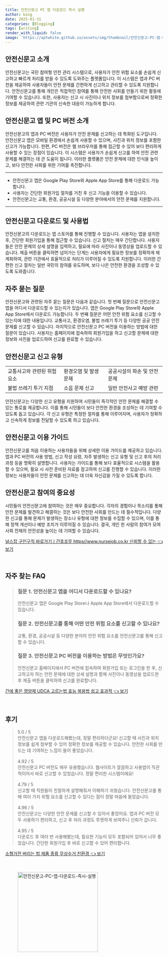 ```yaml
---
title: 안전신문고 PC 앱 다운로드 즉시 실행
author: bing
date: 2025-01-31
categories: [Blogging]
tags: [writing]
render_with_liquid: false
image: 'https://aptwhite.github.io/assets/img/thumbnail/안전신문고-PC-앱-다운로드-즉시-실행.webp'
---
```



<h2 id='안전신문고_소개'>안전신문고 소개</h2>

<p>안전신문고는 국민 참여형 안전 관리 시스템으로, 사용자가 안전 위험 요소를 손쉽게 신고하고 빠르게 처리를 받을 수 있도록 도와주는 플랫폼입니다. 이 시스템은 앱과 PC 버전을 제공하여 사용자들이 안전 문제를 간편하게 신고하고 관리할 수 있도록 지원합니다. 안전신문고를 통해 개인은 직접적인 참여를 통해 안전한 사회를 만들기 위한 활동에 기여할 수 있습니다. 또한, 사용자는 신고 시 사진이나 위치 정보를 첨부함으로써 정확한 정보를 제공하여 관련 기관의 신속한 대응이 가능하게 합니다.</p>

<h2 id='안전신문고_앱_및_PC_버전_소개'>안전신문고 앱 및 PC 버전 소개</h2>

<p>안전신문고의 앱과 PC 버전은 사용자가 안전 문제를 신고하는 데 특화된 도구입니다. 안전신문고 앱은 모바일 환경에서 손쉽게 사용할 수 있으며, 사진과 위치 정보를 포함한 신고가 가능합니다. 한편, PC 버전은 웹 브라우저를 통해 접근할 수 있어 보다 편리하게 사용할 수 있는 장점이 있습니다. 이 시스템은 사용자가 손쉽게 신고를 하여 안전 관련 문제를 해결하는 데 큰 도움이 됩니다. 이러한 플랫폼은 안전 문제에 대한 인식을 높이고, 보다 안전한 사회를 위한 기여를 촉진합니다.</p>

<hr />

<ul>
    <li>안전신문고 앱은 Google Play Store와 Apple App Store를 통해 다운로드 가능합니다.</li>
    <li>사용자는 간단한 회원가입 절차를 거친 후 신고 기능을 이용할 수 있습니다.</li>
    <li>안전신문고는 교통, 환경, 공공시설 등 다양한 분야에서의 안전 문제를 지원합니다.</li>
</ul>

<hr />

<h2 id='안전신문고_다운로드_및_사용법'>안전신문고 다운로드 및 사용법</h2>

<p>안전신문고의 다운로드는 앱 스토어를 통해 진행할 수 있습니다. 사용자는 앱을 설치한 후, 간단한 회원가입을 통해 접근할 수 있습니다. 신고 절차는 매우 간단합니다. 사용자들은 안전 문제의 상세 설명을 입력하고, 필요에 따라 사진이나 동영상을 업로드할 수 있습니다. 제출 버튼을 클릭하면 넘어가는 단계는 사용자에게 필요한 정보를 정확하게 체계화하여, 관련 기관에서 효율적으로 처리가 이루어질 수 있도록 지원합니다. 이러한 간편한 신고 절차는 일반 국민의 참여를 유도하며, 보다 나은 안전한 환경을 조성할 수 있도록 도와줍니다.</p>

<h2 id='자주_묻는_질문'>자주 묻는 질문</h2>

<p>안전신문고와 관련된 자주 묻는 질문은 다음과 같습니다. 첫 번째 질문으로 안전신문고 앱을 어디서 다운로드할 수 있는지가 있습니다. 앱은 Google Play Store와 Apple App Store에서 다운로드 가능합니다. 두 번째 질문은 어떤 안전 위험 요소를 신고할 수 있는지에 대한 내용입니다. 교통사고, 환경오염, 불법 쓰레기 투기 등 다양한 공공 안전 문제를 신고할 수 있습니다. 마지막으로 안전신문고 PC 버전을 이용하는 방법에 대한 질문이 있습니다. 사용자는 홈페이지에 접속하여 회원가입을 하고 신고할 문제에 대한 정보와 사진을 업로드하여 신고를 완료할 수 있습니다.</p>

<h2 id='안전신문고_신고_유형'>안전신문고 신고 유형</h2>

<table>
    <tr>
        <td>교통사고와 관련된 위험 요소</td>
        <td>환경오염 및 발생 문제</td>
        <td>공공시설의 파손 및 안전 문제</td>
    </tr>
    <tr>
        <td>불법 쓰레기 투기 지점</td>
        <td>소음 문제 신고</td>
        <td>일반 안전사고 예방 관련</td>
    </tr>
</table>

<p>안전신문고는 다양한 신고 유형을 지원하여 시민들이 즉각적인 안전 문제를 해결할 수 있는 통로를 제공합니다. 이를 통해 시민들이 보다 안전한 환경을 조성하는 데 기여할 수 있도록 돕고 있습니다. 각 신고 유형은 특정한 절차를 통해 이루어지며, 사용자가 정확하고 신속하게 정보를 전달할 수 있도록 하고 있습니다.</p>

<h2 id='안전신문고_이용_가이드'>안전신문고 이용 가이드</h2>

<p>안전신문고를 처음 이용하는 사용자들을 위해 상세한 이용 가이드를 제공하고 있습니다. 앱과 PC 버전의 사용 방법, 신고 작성 요령, 자주 발생하는 신고 유형 및 신고 후의 처리 과정 등을 명확히 설명합니다. 사용자는 가이드를 통해 보다 효율적으로 시스템을 활용할 수 있으며, 필요 시 사전 준비된 자료를 참고하여 신고를 진행할 수 있습니다. 이러한 정보는 사용자들이 안전 문제를 신고하는 데 더욱 자신감을 가질 수 있도록 합니다.</p>

<h2 id='안전신문고_참여의_중요성'>안전신문고 참여의 중요성</h2>

<p>시민들이 안전신문고에 참여하는 것은 매우 중요합니다. 각자의 경험이나 목소리를 통해 안전 문제를 발견하고 해결하는 것은 보다 안전한 사회를 만드는 데 필수적입니다. 다양한 신고를 통해 문제가 발생하는 장소나 유형에 대한 정보를 수집할 수 있으며, 이를 통해 정책 개선이나 예방 조치가 이루어질 수 있습니다. 결국, 개인 한 사람의 참여가 모여 사회 전체의 안전성을 높이는 데 기여할 수 있습니다.</p>


<p><a class="click-button" title="널스잡 구인구직 바로가기ㅣ간호조무 https//www.nursejob.co.kr 신뢰할 수 있는" href="https://aptwhite.github.io/posts/%EB%84%90%EC%8A%A4%EC%9E%A1-%EA%B5%AC%EC%9D%B8%EA%B5%AC%EC%A7%81-%EB%B0%94%EB%A1%9C%EA%B0%80%EA%B8%B0%E3%85%A3%EA%B0%84%ED%98%B8%EC%A1%B0%EB%AC%B4-httpswww.nursejob.co.kr-%EC%8B%A0%EB%A2%B0%ED%95%A0-%EC%88%98-%EC%9E%88%EB%8A%94/" rel="dofollow">널스잡 구인구직 바로가기ㅣ간호조무 https//www.nursejob.co.kr 신뢰할 수 있는 👈 보기</a></p><br>
<h2 id='자주_찾는_FAQ'>자주 찾는 FAQ</h2>
<div itemscope="" itemtype="https://schema.org/FAQPage"> 
<blockquote> 
<div itemscope="" itemprop="mainEntity" itemtype="https://schema.org/Question"> 
<h3 itemprop="name">질문 1. 안전신문고 앱을 어디서 다운로드할 수 있나요?</h3> 
<div itemscope="" itemprop="acceptedAnswer" itemtype="https://schema.org/Answer"> 
<span itemprop="text"> 
<p>안전신문고 앱은 Google Play Store나 Apple App Store에서 다운로드할 수 있습니다.</p> 
</span> 
</div> 
</div> 
<div itemscope="" itemprop="mainEntity" itemtype="https://schema.org/Question"> 
<h3 itemprop="name">질문 2. 안전신문고를 통해 어떤 안전 위험 요소를 신고할 수 있나요?</h3> 
<div itemscope="" itemprop="acceptedAnswer" itemtype="https://schema.org/Answer"> 
<span itemprop="text"> 
<p>교통, 환경, 공공시설 등 다양한 분야의 안전 위험 요소를 안전신문고를 통해 신고할 수 있습니다.</p> 
</span> 
</div> 
</div> 
<div itemscope="" itemprop="mainEntity" itemtype="https://schema.org/Question"> 
<h3 itemprop="name">질문 3. 안전신문고 PC 버전을 이용하는 방법은 무엇인가요?</h3> 
<div itemscope="" itemprop="acceptedAnswer" itemtype="https://schema.org/Answer"> 
<span itemprop="text"> 
<p>안전신문고 홈페이지에서 PC 버전에 접속하여 회원가입 또는 로그인을 한 후, 신고하고자 하는 안전 문제에 대한 상세 설명과 함께 사진이나 동영상을 업로드한 후 제출 버튼을 클릭하여 신고를 완료합니다.</p> 
</span> 
</div> 
</div> 
</blockquote> 
</div>
<p><a class="click-button" title="간에 좋은 영양제 UDCA 고르는법 효능 복용법 쉽고 효과적" href="https://aptwhite.github.io/posts/%EA%B0%84%EC%97%90-%EC%A2%8B%EC%9D%80-%EC%98%81%EC%96%91%EC%A0%9C-UDCA-%EA%B3%A0%EB%A5%B4%EB%8A%94%EB%B2%95-%ED%9A%A8%EB%8A%A5-%EB%B3%B5%EC%9A%A9%EB%B2%95-%EC%89%BD%EA%B3%A0-%ED%9A%A8%EA%B3%BC%EC%A0%81/" rel="dofollow">간에 좋은 영양제 UDCA 고르는법 효능 복용법 쉽고 효과적 👈 보기</a></p><br>
<h2 id='후기'>후기</h2>
<div itemscope itemtype="https://schema.org/Product">
  <blockquote>
  <div itemprop="review" itemscope itemtype="https://schema.org/Review">
      <div itemprop="reviewRating" itemscope itemtype="https://schema.org/Rating"> <span itemprop="ratingValue">5.0</span> / <span itemprop="bestRating">5</span> </div>
      <span itemprop="reviewBody">안전신문고 앱을 다운로드해봤는데, 정말 편리하더군요! 신고할 때 사진과 위치정보를 쉽게 첨부할 수 있어 정확한 정보를 제공할 수 있습니다. 안전한 사회를 만드는 데 기여하는 느낌이 들어 좋았습니다.</span>
  </div>
  <br>
  <div itemprop="review" itemscope itemtype="https://schema.org/Review">
      <div itemprop="reviewRating" itemscope itemtype="https://schema.org/Rating"> <span itemprop="ratingValue">4.92</span> / <span itemprop="bestRating">5</span> </div>
      <span itemprop="reviewBody">안전신문고 PC 버전도 매우 유용했습니다. 웹사이트가 깔끔하고 사용법이 직관적이어서 바로 신고할 수 있었습니다. 정말 편리한 시스템이에요!</span>
  </div>
  <br>
  <div itemprop="review" itemscope itemtype="https://schema.org/Review">
      <div itemprop="reviewRating" itemscope itemtype="https://schema.org/Rating"> <span itemprop="ratingValue">4.79</span> / <span itemprop="bestRating">5</span> </div>
      <span itemprop="reviewBody">신고할 때 직원들이 친절하게 설명해줘서 이해하기 쉬웠습니다. 안전신문고를 통해 여러 가지 위험 요소를 신고할 수 있다는 점이 정말 마음에 들었습니다.</span>
  </div>
  <br>
  <div itemprop="review" itemscope itemtype="https://schema.org/Review">
      <div itemprop="reviewRating" itemscope itemtype="https://schema.org/Rating"> <span itemprop="ratingValue">4.96</span> / <span itemprop="bestRating">5</span> </div>
      <span itemprop="reviewBody">안전신문고는 다양한 안전 문제를 신고할 수 있어서 좋았어요. 앱과 PC 버전 모두 사용하기 편리하고, 신고 후 처리 과정도 투명하게 보여주니 신뢰가 갑니다.</span>
  </div>
  <br>
  <div itemprop="review" itemscope itemtype="https://schema.org/Review">
      <div itemprop="reviewRating" itemscope itemtype="https://schema.org/Rating"> <span itemprop="ratingValue">4.95</span> / <span itemprop="bestRating">5</span> </div>
      <span itemprop="reviewBody">다운로드 후 여러 번 사용해봤는데, 필요한 기능이 모두 포함되어 있어서 너무 좋았습니다. 간단한 회원가입 후 바로 신고할 수 있어 편리합니다.</span>
  </div>
  </blockquote>
</div>
<p><a class="click-button" title="소형가전 버리는 법 제품 종류 무상수거 친환경" href="https://aptwhite.github.io/posts/%EC%86%8C%ED%98%95%EA%B0%80%EC%A0%84-%EB%B2%84%EB%A6%AC%EB%8A%94-%EB%B2%95-%EC%A0%9C%ED%92%88-%EC%A2%85%EB%A5%98-%EB%AC%B4%EC%83%81%EC%88%98%EA%B1%B0-%EC%B9%9C%ED%99%98%EA%B2%BD/" rel="dofollow">소형가전 버리는 법 제품 종류 무상수거 친환경 👈 보기</a></p><br>
<figure class="image"><img src="https://aptwhite.github.io/assets/img/thumbnail/안전신문고-PC-앱-다운로드-즉시-실행.webp" alt="안전신문고-PC-앱-다운로드-즉시-실행" width="256" height="256"></figure>